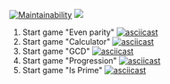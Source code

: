 [![Maintainability](https://api.codeclimate.com/v1/badges/866e256647efaa51bca1/maintainability)](https://codeclimate.com/github/korney197823/frontend-project-lvl1/maintainability)
![](https://github.com/korney197823/frontend-project-lvl1/.github/workflows/integration.yml/badge.svg)
1. Start game "Even parity"
[![asciicast](https://asciinema.org/a/PCxO4hBkSNGJItS48r1pru7ON.svg)](https://asciinema.org/a/PCxO4hBkSNGJItS48r1pru7ON) 
2. Start game "Calculator"
[![asciicast](https://asciinema.org/a/qiRSRYGodrzjfyJXb6E4pAtxq.svg)](https://asciinema.org/a/qiRSRYGodrzjfyJXb6E4pAtxq)
3. Start game "GCD"
[![asciicast](https://asciinema.org/a/s2QEjWnuv7r6srCKQycz5qzWT.svg)](https://asciinema.org/a/s2QEjWnuv7r6srCKQycz5qzWT)
4. Start game "Progression"
[![asciicast](https://asciinema.org/a/xEUlyrRNHWQ587lBD6ACczTew.svg)](https://asciinema.org/a/xEUlyrRNHWQ587lBD6ACczTew)
5. Start game "Is Prime"
[![asciicast](https://asciinema.org/a/FwEO0kjM34xauYtfwoasKIy0B.svg)](https://asciinema.org/a/FwEO0kjM34xauYtfwoasKIy0B)